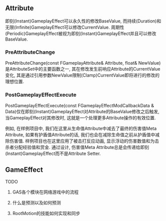 ## Attribute

即刻(Instant)GameplayEffect可以永久性的修改BaseValue, 而持续(Duration)和无限(Infinite)GameplayEffect可以修改CurrentValue. 周期性(Periodic)GameplayEffect被视为即刻(Instant)GameplayEffect并且可以修改BaseValue.

### PreAttributeChange
PreAttributeChange(const FGameplayAttribute& Attribute, float& NewValue)是AttributeSet中的主要函数之一, 其在修改发生前响应Attribute的CurrentValue变化, 其是通过引用参数NewValue限制(Clamp)CurrentValue即将进行的修改的理想位置.

### PostGameplayEffectExecute

PostGameplayEffectExecute(const FGameplayEffectModCallbackData & Data)仅在即刻(Instant)GameplayEffect对Attribute的BaseValue修改之后触发, 当GameplayEffect对其修改时, 这就是一个处理更多Attribute操作的有效位置.

例如, 在样例项目中, 我们在这里从生命值Attribute中减去了最终的伤害值Meta Attribute, 如果有护盾值Attribute的话, 我们也会在减除生命值之前从护盾值中减除伤害值. 样例项目也在这里应用了被击打反应动画, 显示浮动的伤害数值和为击杀者分配经验值和赏金. 通过设计, 伤害值Meta Attribute总是会传递给即刻(Instant)GameplayEffect而不是Attribute Setter.

## GameEffect



TODO
1. GAS各个模块在网络游戏中的流程

2. 什么是预测以及如何预测

3. RootMotion的技能如何实现和同步